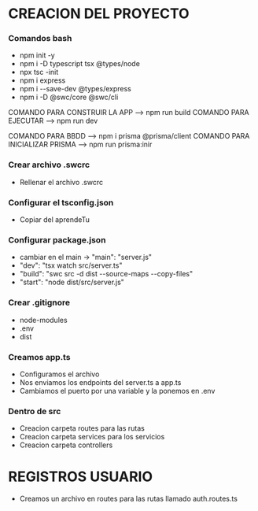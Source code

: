 # CREACION DEL PROYECTO

### Comandos bash 
- npm init -y
- npm i -D typescript tsx @types/node
- npx tsc -init
- npm i express
- npm i --save-dev @types/express
- npm i -D @swc/core @swc/cli
  
COMANDO PARA CONSTRUIR LA APP --> npm run build
COMANDO PARA EJECUTAR --> npm run dev

COMANDO PARA BBDD --> npm i prisma @prisma/client
COMANDO PARA INICIALIZAR PRISMA --> npm run prisma:inir
  
### Crear archivo .swcrc
- Rellenar el archivo .swcrc

### Configurar el tsconfig.json
- Copiar del aprendeTu

### Configurar package.json

- cambiar en el main -> "main": "server.js"
- "dev": "tsx watch src/server.ts"
- "build": "swc src -d dist --source-maps --copy-files"
- "start": "node dist/src/server.js"

### Crear .gitignore
- node-modules
- .env
- dist

### Creamos app.ts
- Configuramos el archivo
- Nos enviamos los endpoints del server.ts a app.ts
- Cambiamos el puerto por una variable y la ponemos en .env

### Dentro de src
- Creacion carpeta routes para las rutas
- Creacion carpeta services para los servicios
- Creacion carpeta controllers

# REGISTROS USUARIO

- Creamos un archivo en routes para las rutas llamado auth.routes.ts